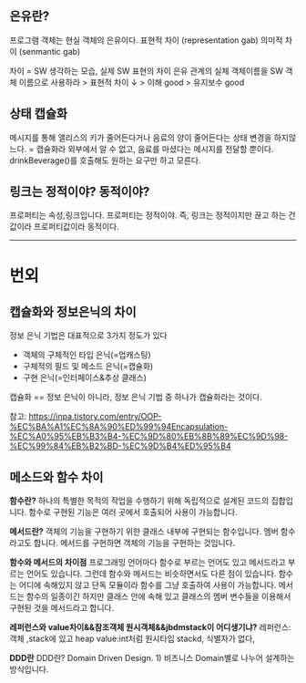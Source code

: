 ## 은유란?
프로그램 객체는 현실 객체의 은유이다.
표현적 차이 (representation gab)
의미적 차이 (senmantic gab)

차이 = SW 생각하는 모습, 실제 SW 표현의 차이
은유 관계의 실체 객체이름을 SW 객체 이름으로 사용하라 > 표현적 차이 ↓ > 이해 good > 유지보수 good

## 상태 캡슐화
메시지를 통해 앨리스의 키가 줄어든다거나 음료의 양이 줄어든다는 상태 변경을 하지않느다.
= 캡슐화라 외부에서 알 수 없고, 음료를 마셨다는 메시지를 전달할 뿐이다.
drinkBeverage()를 호출해도 원하는 요구만 하고 모른다.

## 링크는 정적이야? 동적이야?
프로퍼티는 속성,링크입니다. 프로퍼티는 정적이야. 즉, 링크는 정적이지만 끊고 하는 건  값이라 프로퍼티값이라 동적이다.
___

# 번외

## 캡슐화와 정보은닉의 차이
정보 은닉 기법은 대표적으로 3가지 정도가 있다
- 객체의 구체적인 타입 은닉(=업캐스팅)
- 구체적의 필드 및 메소드 은닉(=캡슐화)
- 구현 은닉(=인터페이스&추상 클래스)

캡슐화 == 정보 은닉이 아니라, 정보 은닉 기법 중 하나가 캡슐화라는 것이다.

참고: https://inpa.tistory.com/entry/OOP-%EC%BA%A1%EC%8A%90%ED%99%94Encapsulation-%EC%A0%95%EB%B3%B4-%EC%9D%80%EB%8B%89%EC%9D%98-%EC%99%84%EB%B2%BD-%EC%9D%B4%ED%95%B4

## 메소드와 함수 차이
**함수란?**
하나의 특별한 목적의 작업을 수행하기 위해 독립적으로 설계된 코드의 집합입니다.
함수로 구현된 기능은 여러 곳에서 호출되어 사용이 가능합니다.

**메서드란?**
객체의 기능을 구현하기 위한 클래스 내부에 구현되는 함수입니다.
멤버 함수라고도 합니다.
메서드를 구현하면 객체의 기능을 구현하는 것입니다.

**함수와 메서드의 차이점**
프로그래밍 언어마다 함수로 부르는 언어도 있고 메서드라고 부르는 언어도 있습니다.
그런데 함수와 메서드는 비슷하면서도 다른 점이 있습니다.
함수는 어디에 속해있지 않고 단독 모듈이라 함수를 그냥 호출하여 사용이 가능합니다.
메서드는 함수의 일종이긴 하지만 클래스 안에 속해 있고 클래스의 멤버 변수들을 이용해서 구현된 것을 메서드라고 합니다.

**레퍼런스와 value차이&&참조객체 원시객체&&jbdmstack이 어디생기냐?**
레퍼런스:객체 ,stack에 있고 heap
value:int처럼 원시타입 stackd, 식별자가 없다, 

**DDD란**
 DDD란? Domain Driven Design. 1) 비즈니스 Domain별로 나누어 설계하는 방식입니다.







